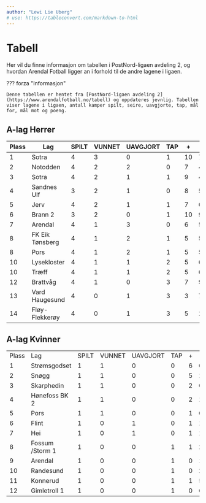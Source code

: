 ```yaml
---
author: "Lewi Lie Uberg"
# use: https://tableconvert.com/markdown-to-html
---
```


# Tabell

Her vil du finne informasjon om tabellen i PostNord-ligaen avdeling 2, og hvordan Arendal Fotball ligger an i forhold til de andre lagene i ligaen.

??? forza "Informasjon"

    Denne tabellen er hentet fra [PostNord-ligaen avdeling 2](https://www.arendalfotball.no/tabell) og oppdateres jevnlig. Tabellen viser lagene i ligaen, antall kamper spilt, seire, uavgjorte, tap, mål for, mål mot og poeng.

## A-lag Herrer

<!-- | Plass | Lag                 | SPILT | VUNNET | UAVGJORT | TAP |  +  |  -  | +/- | POENG |
| :---- | :------------------ | :---: | :----: | :------: | :-: | :-: | :-: | :-: | :---: |
| 1     | Sotra               |   4   |   3    |    0     |  1  |  10  |  7  |  3  |   9   |
| 2     | Notodden            |   4   |   2    |    2     |  0  |  7  |  4  |  3  |   8   |
| 3     | Sotra               |   4   |   2    |    1     |  1  |  9  |  4  |  5  |   7   |
| 4     | Sandnes Ulf         |   3   |   2    |    1     |  0  |  8  |  5  |  3  |   7   |
| 5     | Jerv                |   4   |   2    |    1     |  1  |  7  |  6  |  1  |   7   |
| 6     | Brann 2             |   3   |   2    |    0     |  1  |  10  |  9  |  1  |   6   |
| 7     | Arendal             |   4   |   1    |    3     |  0  |  6  |  5  |  1  |   6   |
| 8     | FK Eik Tønsberg 871 |   4   |   1    |    2     |  1  |  5  |  5  |  0  |   5   |
| 8     | Pors                |   4   |   1    |    2     |  1  |  5  |  5  |  0  |   5   |
| 10    | Lysekloster         |   4   |   1    |    1     |  2  |  5  |  6  | -1  |   4   |
| 10    | Træff               |   4   |   1    |    1     |  2  |  5  |  6  | -1  |   4   |
| 12    | Brattvåg            |   4   |   1    |    0     |  3  |  7  |  9  | -2  |   3   |
| 13    | Vard Haugesund      |   4   |   0    |    1     |  3  |  3  |  7  | -4  |   1   |
| 14    | Fløy-Flekkerøy      |   4   |   0    |    1     |  3  |  5  |  14 | -9  |   1   | -->

<table>
  <thead>
    <tr class="row-highlight">
      <th>Plass</th>
      <th>Lag</th>
      <th>SPILT</th>
      <th>VUNNET</th>
      <th>UAVGJORT</th>
      <th>TAP</th>
      <th>+</th>
      <th>-</th>
      <th>+/-</th>
      <th>POENG</th>
    </tr>
  </thead>
  <tbody>
    <tr>
      <td>1</td>
      <td>Sotra</td>
      <td>4</td>
      <td>3</td>
      <td>0</td>
      <td>1</td>
      <td>10</td>
      <td>7</td>
      <td>3</td>
      <td>9</td>
    </tr>
    <tr>
      <td>2</td>
      <td>Notodden</td>
      <td>4</td>
      <td>2</td>
      <td>2</td>
      <td>0</td>
      <td>7</td>
      <td>4</td>
      <td>3</td>
      <td>8</td>
    </tr>
    <tr>
      <td>3</td>
      <td>Sotra</td>
      <td>4</td>
      <td>2</td>
      <td>1</td>
      <td>1</td>
      <td>9</td>
      <td>4</td>
      <td>5</td>
      <td>7</td>
    </tr>
    <tr>
      <td>4</td>
      <td>Sandnes Ulf</td>
      <td>3</td>
      <td>2</td>
      <td>1</td>
      <td>0</td>
      <td>8</td>
      <td>5</td>
      <td>3</td>
      <td>7</td>
    </tr>
    <tr>
      <td>5</td>
      <td>Jerv</td>
      <td>4</td>
      <td>2</td>
      <td>1</td>
      <td>1</td>
      <td>7</td>
      <td>6</td>
      <td>1</td>
      <td>7</td>
    </tr>
    <tr>
      <td>6</td>
      <td>Brann 2</td>
      <td>3</td>
      <td>2</td>
      <td>0</td>
      <td>1</td>
      <td>10</td>
      <td>9</td>
      <td>1</td>
      <td>6</td>
    </tr>
    <tr class="row-highlight">
      <td>7</td>
      <td>Arendal</td>
      <td>4</td>
      <td>1</td>
      <td>3</td>
      <td>0</td>
      <td>6</td>
      <td>5</td>
      <td>1</td>
      <td>6</td>
    </tr>
    <tr>
      <td>8</td>
      <td>FK Eik Tønsberg</td>
      <td>4</td>
      <td>1</td>
      <td>2</td>
      <td>1</td>
      <td>5</td>
      <td>5</td>
      <td>0</td>
      <td>5</td>
    </tr>
    <tr>
      <td>8</td>
      <td>Pors</td>
      <td>4</td>
      <td>1</td>
      <td>2</td>
      <td>1</td>
      <td>5</td>
      <td>5</td>
      <td>0</td>
      <td>5</td>
    </tr>
    <tr>
      <td>10</td>
      <td>Lysekloster</td>
      <td>4</td>
      <td>1</td>
      <td>1</td>
      <td>2</td>
      <td>5</td>
      <td>6</td>
      <td>-1</td>
      <td>4</td>
    </tr>
    <tr>
      <td>10</td>
      <td>Træff</td>
      <td>4</td>
      <td>1</td>
      <td>1</td>
      <td>2</td>
      <td>5</td>
      <td>6</td>
      <td>-1</td>
      <td>4</td>
    </tr>
    <tr>
      <td>12</td>
      <td>Brattvåg</td>
      <td>4</td>
      <td>1</td>
      <td>0</td>
      <td>3</td>
      <td>7</td>
      <td>9</td>
      <td>-2</td>
      <td>3</td>
    </tr>
    <tr>
      <td>13</td>
      <td>Vard Haugesund</td>
      <td>4</td>
      <td>0</td>
      <td>1</td>
      <td>3</td>
      <td>3</td>
      <td>7</td>
      <td>-4</td>
      <td>1</td>
    </tr>
    <tr>
      <td>14</td>
      <td>Fløy-Flekkerøy</td>
      <td>4</td>
      <td>0</td>
      <td>1</td>
      <td>3</td>
      <td>5</td>
      <td>14</td>
      <td>-9</td>
      <td>1</td>
    </tr>
  </tbody>
</table>

## A-lag Kvinner

<!-- | Plass | Lag             | SPILT | VUNNET | UAVGJORT | TAP |  +  |  -  | +/- | POENG |
| :---- | :-------------- | :---: | :----: | :------: | :-: | :-: | :-: | :-: | :---: |
| 1     | Strømsgodset    |   1   |   1    |    0     |  0  |  6  |  0  |  6  |   3   |
| 2     | Snøgg           |   1   |   1    |    0     |  0  |  5  |  1  |  4  |   3   |
| 3     | Skarphedin      |   1   |   1    |    0     |  0  |  2  |  0  |  2  |   3   |
| 4     | Hønefoss BK 2   |   1   |   1    |    0     |  0  |  2  |  1  |  1  |   3   |
| 5     | Pors            |   1   |   1    |    0     |  0  |  1  |  0  |  1  |   3   |
| 6     | Flint           |   1   |   0    |    1     |  0  |  1  |  1  |  0  |   1   |
| 7     | Hei             |   1   |   0    |    1     |  0  |  1  |  1  |  0  |   1   |
| 8     | Fossum /Storm 1 |   1   |   0    |    0     |  1  |  1  |  2  | -1  |   0   |
| 9     | Arendal         |   1   |   0    |    0     |  1  |  0  |  1  | -1  |   0   |
| 10    | Randesund       |   1   |   0    |    0     |  1  |  0  |  2  | -2  |   0   |
| 11    | Konnerud        |   1   |   0    |    0     |  1  |  1  |  5  | -4  |   0   |
| 12    | Gimletroll 1    |   1   |   0    |    0     |  1  |  0  |  6  | -6  |   0   | -->

<table>
    <tr class="row-highlight">
        <td>Plass</td>
        <td>Lag</td>
        <td>SPILT</td>
        <td>VUNNET</td>
        <td>UAVGJORT</td>
        <td>TAP</td>
        <td>+</td>
        <td>-</td>
        <td>+/-</td>
        <td>POENG</td>
    </tr>
    <tr>
        <td>1</td>
        <td>Strømsgodset</td>
        <td>1</td>
        <td>1</td>
        <td>0</td>
        <td>0</td>
        <td>6</td>
        <td>0</td>
        <td>6</td>
        <td>3</td>
    </tr>
    <tr>
        <td>2</td>
        <td>Snøgg</td>
        <td>1</td>
        <td>1</td>
        <td>0</td>
        <td>0</td>
        <td>5</td>
        <td>1</td>
        <td>4</td>
        <td>3</td>
    </tr>
    <tr>
        <td>3</td>
        <td>Skarphedin</td>
        <td>1</td>
        <td>1</td>
        <td>0</td>
        <td>0</td>
        <td>2</td>
        <td>0</td>
        <td>2</td>
        <td>3</td>
    </tr>
    <tr>
        <td>4</td>
        <td>Hønefoss BK 2</td>
        <td>1</td>
        <td>1</td>
        <td>0</td>
        <td>0</td>
        <td>2</td>
        <td>1</td>
        <td>1</td>
        <td>3</td>
    </tr>
    <tr>
        <td>5</td>
        <td>Pors</td>
        <td>1</td>
        <td>1</td>
        <td>0</td>
        <td>0</td>
        <td>1</td>
        <td>0</td>
        <td>1</td>
        <td>3</td>
    </tr>
    <tr>
        <td>6</td>
        <td>Flint</td>
        <td>1</td>
        <td>0</td>
        <td>1</td>
        <td>0</td>
        <td>1</td>
        <td>1</td>
        <td>0</td>
        <td>1</td>
    </tr>
    <tr>
        <td>7</td>
        <td>Hei</td>
        <td>1</td>
        <td>0</td>
        <td>1</td>
        <td>0</td>
        <td>1</td>
        <td>1</td>
        <td>0</td>
        <td>1</td>
    </tr>
    <tr>
        <td>8</td>
        <td>Fossum /Storm 1</td>
        <td>1</td>
        <td>0</td>
        <td>0</td>
        <td>1</td>
        <td>1</td>
        <td>2</td>
        <td>-1</td>
        <td>0</td>
    </tr>
    <tr class="row-highlight">
        <td>9</td>
        <td>Arendal</td>
        <td>1</td>
        <td>0</td>
        <td>0</td>
        <td>1</td>
        <td>0</td>
        <td>1</td>
        <td>-1</td>
        <td>0</td>
    </tr>
    <tr>
        <td>10</td>
        <td>Randesund</td>
        <td>1</td>
        <td>0</td>
        <td>0</td>
        <td>1</td>
        <td>0</td>
        <td>2</td>
        <td>-2</td>
        <td>0</td>
    </tr>
    <tr>
        <td>11</td>
        <td>Konnerud</td>
        <td>1</td>
        <td>0</td>
        <td>0</td>
        <td>1</td>
        <td>1</td>
        <td>5</td>
        <td>-4</td>
        <td>0</td>
    </tr>
    <tr>
        <td>12</td>
        <td>Gimletroll 1</td>
        <td>1</td>
        <td>0</td>
        <td>0</td>
        <td>1</td>
        <td>0</td>
        <td>6</td>
        <td>-6</td>
        <td>0</td>
    </tr>
</table>

